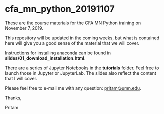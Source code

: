 # cfa_mn_python_20191107

These are the course materials for the CFA MN Python training on November 7, 2019.

This repository will be updated in the coming weeks, but what is contained here will give you a good sense of the material that we will cover.

Instructions for installing anaconda can be found in **slides/01_download_installation.html**.

There are a series of Jupyter Notebooks in the **tutorials** folder.  Feel free to launch those in Jupyter or JupyterLab.  The slides also reflect the content that I will cover.

Please feel free to e-mail me with any question: pritam@umn.edu.


Thanks,

Pritam
